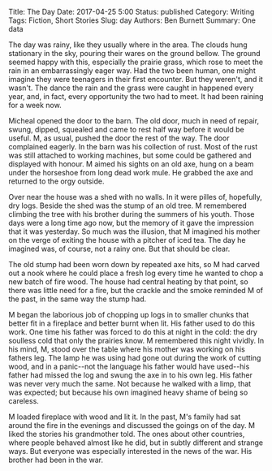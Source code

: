 Title: The Day
Date: 2017-04-25 5:00
Status: published
Category: Writing
Tags: Fiction, Short Stories
Slug: day
Authors: Ben Burnett
Summary: One data

The day was rainy, like they usually where in the area. The clouds
hung stationary in the sky, pouring their wares on the ground
bellow. The ground seemed happy with this, especially the prairie
grass, which rose to meet the rain in an embarrassingly eager
way. Had the two been human, one might imagine they were teenagers in
their first encounter. But they weren't, and it wasn't. The dance the
rain and the grass were caught in happened every year, and, in fact,
every opportunity the two had to meet. It had been raining for a week
now.

Micheal opened the door to the barn. The old door, much in need of
repair, swung, dipped, squealed and came to rest half way before it
would be useful. M, as usual, pushed the door the rest of the way. The
door complained eagerly. In the barn was his collection of rust. Most
of the rust was still attached to working machines, but some could be
gathered and displayed with honour. M aimed his sights on an old axe,
hung on a beam under the horseshoe from long dead work mule. He
grabbed the axe and returned to the orgy outside.

Over near the house was a shed with no walls. In it were pilles of,
hopefully, dry logs. Beside the shed was the stump of an old tree. M
remembered climbing the tree with his brother during the summers of
his youth. Those days were a long time ago now, but the memory of it
gave the impression that it was yesterday. So much was the illusion,
that M imagined his mother on the verge of exiting the house with a
pitcher of iced tea. The day he imagined was, of course, not a rainy
one. But that should be clear.

The old stump had been worn down by repeated axe hits, so M had carved
out a nook where he could place a fresh log every time he wanted to
chop a new batch of fire wood. The house had central heating by that
point, so there was little need for a fire, but the crackle and the
smoke reminded M of the past, in the same way the stump had.

M began the laborious job of chopping up logs in to smaller chunks
that better fit in a fireplace and better burnt when lit. His father
used to do this work. One time his father was forced to do this at
night in the cold: the dry soulless cold that only the prairies
know. M remembered this night vividly. In his mind, M, stood over the
table where his mother was working on his fathers leg. The lamp he was
using had gone out during the work of cutting wood, and in a
panic--not the language his father would have used--his father had
missed the log and swung the axe in to his own leg. His father was
never very much the same. Not because he walked with a limp, that was
expected; but because his own imagined heavy shame of being so
careless.

M loaded fireplace with wood and lit it. In the past, M's family had
sat around the fire in the evenings and discussed the goings on of the
day. M liked the stories his grandmother told. The ones about other
countries, where people behaved almost like he did, but in subtly
different and strange ways. But everyone was especially interested in
the news of the war. His brother had been in the war.

